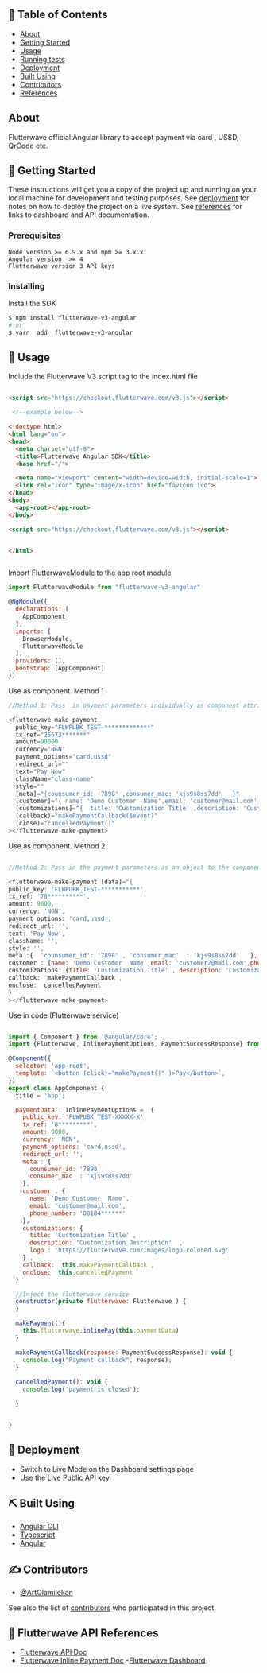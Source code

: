 ## 📝 Table of Contents

- [About](#about)
- [Getting Started](#getting-started)
- [Usage](#usage)
- [Running tests](#test)
- [Deployment](#deployment)
- [Built Using](#build-tools)
- [Contributors](#contributors)
- [References](#references)

<a id="about"></a>
## About

Flutterwave official  Angular library to accept payment via  card , USSD, QrCode etc.

<a id="getting-started"></a>

## 🏁 Getting Started

These instructions will get you a copy of the project up and running on your local machine for development and testing purposes. See [deployment](#deployment) for notes on how to deploy the project on a live system.
See [references](#references) for links to dashboard and API documentation.


### Prerequisites



```
Node version >= 6.9.x and npm >= 3.x.x
Angular version  >= 4
Flutterwave version 3 API keys

```

### Installing


Install the SDK 

```bash
$ npm install flutterwave-v3-angular
# or
$ yarn  add  flutterwave-v3-angular

```


<a id="usage"></a>

## 🔧 Usage

Include the Flutterwave V3 script tag to the index.html file
```html

<script src="https://checkout.flutterwave.com/v3.js"></script>

 <!--example below-->

<!doctype html>
<html lang="en">
<head>
  <meta charset="utf-8">
  <title>Flutterwave Angular SDK</title>
  <base href="/">

  <meta name="viewport" content="width=device-width, initial-scale=1">
  <link rel="icon" type="image/x-icon" href="favicon.ico">
</head>
<body>
  <app-root></app-root>
</body>

<script src="https://checkout.flutterwave.com/v3.js"></script>


</html>



```


Import FlutterwaveModule to the  app root module

```javascript
import FlutterwaveModule from "flutterwave-v3-angular"

@NgModule({
  declarations: [
    AppComponent
  ],
  imports: [
    BrowserModule,
    FlutterwaveModule
  ],
  providers: [],
  bootstrap: [AppComponent]
})
```

Use as component. Method 1 

```javascript
//Method 1: Pass  in payment parameters individually as component attributes

<flutterwave-make-payment
  public_key="FLWPUBK_TEST-*************"
  tx_ref="25673*******"
  amount=90000
  currency='NGN'
  payment_options="card,ussd"
  redirect_url=""
  text="Pay Now"
  className="class-name"
  style=""
  [meta]="{counsumer_id: '7898' ,consumer_mac: 'kjs9s8ss7dd'   }"
  [customer]="{ name: 'Demo Customer  Name',email: 'customer@mail.com', phone_number: '0818450****' }"
  [customizations]="{  title: 'Customization Title' ,description: 'Customization Description'  ,  logo : 'https://flutterwave.com/images/logo-colored.svg' }"
  (callback)="makePaymentCallback($event)"
  (close)="cancelledPayment()" 
></flutterwave-make-payment>
```

Use as component. Method 2

```javascript

//Method 2: Pass in the payment parameters as an object to the component 'data' attribute

<flutterwave-make-payment [data]="{
public_key: 'FLWPUBK_TEST-***********',
tx_ref: '78**********',
amount: 9000,
currency: 'NGN',
payment_options: 'card,ussd',
redirect_url: '',
text: 'Pay Now',
className: '',
style: '',
meta :{  'counsumer_id': '7898' , 'consumer_mac'  : 'kjs9s8ss7dd'   },
customer : {name: 'Demo Customer  Name',email: 'customer2@mail.com',phone_number: '081845***' },
customizations: {title: 'Customization Title' , description: 'Customization Description'  , logo : 'https://flutterwave.com/images/logo-colored.svg' } ,
callback:  makePaymentCallback ,
onclose:  cancelledPayment
}
></flutterwave-make-payment>


```


Use in code (Flutterwave service)

```javascript

import { Component } from '@angular/core';
import {Flutterwave, InlinePaymentOptions, PaymentSuccessResponse} from "flutterwave-v3-angular";

@Component({
  selector: 'app-root',
  template: `<button (click)="makePayment()" )>Pay</button>`,
})
export class AppComponent {
  title = 'app';

  paymentData : InlinePaymentOptions =  {
    public_key: 'FLWPUBK_TEST-XXXXX-X',
    tx_ref: '8*********',
    amount: 9000,
    currency: 'NGN',
    payment_options: 'card,ussd',
    redirect_url: '',
    meta : {
      counsumer_id: '7898' ,
      consumer_mac  : 'kjs9s8ss7dd'
    },
    customer : {
      name: 'Demo Customer  Name',
      email: 'customer@mail.com',
      phone_number: '08184******'
    },
    customizations: {
      title: 'Customization Title' ,
      description: 'Customization Description'  ,
      logo : 'https://flutterwave.com/images/logo-colored.svg'
    } ,
    callback:  this.makePaymentCallback ,
    onclose:  this.cancelledPayment
  }

  //Inject the flutterwave service 
  constructor(private flutterwave: Flutterwave ) {
  }

  makePayment(){
    this.flutterwave.inlinePay(this.paymentData)
  }

  makePaymentCallback(response: PaymentSuccessResponse): void {
    console.log("Payment callback", response);
  }
  
  cancelledPayment(): void {
    console.log('payment is closed');

  }


}


```



<a id="deployment"></a>
## 🚀 Deployment

- Switch to Live Mode on the Dashboard settings page
- Use the Live Public API key 

<a id="build-tools"></a>
## ⛏️ Built Using

- [Angular CLI](https://cli.angular.io/) 
- [Typescript](https://www.typescriptlang.org/)
- [Angular](https://vuejs.org/)

<a id="contributors"></a>
## ✍️ Contributors

- [@ArtOlamilekan](https://twitter.com/artolamilekan)

See also the list of [contributors](https://github.com/flutterwave/flutterwave-v3-angular/contributors) who participated in this project.

<a id="references"></a>
## 🎉 Flutterwave API  References

- [Flutterwave API Doc](https://developer.flutterwave.com/docs/flutterwave-inline)
- [Flutterwave Inline Payment Doc](https://developer.flutterwave.com/docs/flutterwave-inline)
-[Flutterwave Dashboard](https://dashboard.flutterwave.com/login)  
